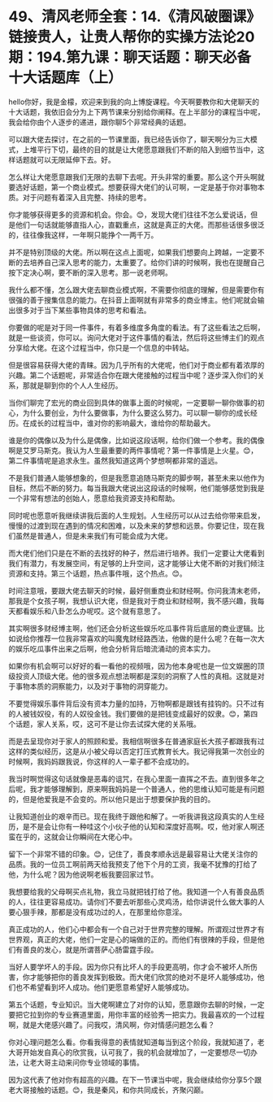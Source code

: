 # 49、清风老师全套：14.《清风破圈课》链接贵人，让贵人帮你的实操方法论20期：194.第九课：聊天话题：聊天必备十大话题库（上）

hello你好，我是金檬，欢迎来到我的向上博旋课程。今天啊要教你和大佬聊天的十大话题，我依旧会分为上下两节课来分别给你阐释。在上半部分的课程当中呢，我会给你由个人逐步的递进，跟你聊5个非常经典的话题。

可以跟大佬去探讨，在之前的一节课里面，我已经告诉你了，聊天啊分为三大模式，上堆平行下切，最终的目的就是让大佬愿意跟我们不断的陷入到细节当中，这样话题就可以无限延伸下去。好。

怎么样让大佬愿意跟我们无限的去聊下去呢。开头非常的重要。那么这个开头啊就要选好话题，第一个商业模式。想要获得大佬们的认可啊，一定是基于你对事物本质。对于问题有着深入且完整、持续的思考。

你才能够获得更多的资源和机会。你会。😊，发现大佬们往往不怎么爱说话，但是他们一句话就能够直指人心，直戳重点，这就是真正的大佬。而那些话很多很泛的，往往像我这样，一年啊只能挣个一两千万。

并不是特别顶级的大佬。所以啊在这点上面呢，如果我们想要向上跨越，一定要不断的去培养自己深入思考的能力，太重要了。给你们讲的时候啊，我也在提醒自己按下定决心啊，要不断的深入思考。那一说老师啊。

我什么都不懂，怎么跟大佬去聊商业模式啊，不需要你彻底的理解，但是需要你有很强的善于搜集信息的能力。在抖音上面啊就有非常多的商业博主。他们呢就会输出很多对于当下某些事物具体的思考和看法。

你要做的呢是对于同一件事件，有着多维度多角度的看法。有了这些看法之后啊，就是一些谈资，你可以。询问大佬对于这件事情的看法，然后将这些博主们的观点分享给大佬。在这个过程当中，你只是一个信息的中转站。

但是很容易获得大佬的青睐。因为几乎所有的大佬呢，他们对于商业都有着浓厚的兴趣。第二个话题呢，非常适合你在跟大佬接触的过程当中呢？逐步深入你们的关系，那就是聊到你的个人人生经历。

当你们聊完了宏光的商业回到具体的做事上面的时候呢，一定要聊一聊你做事的初心，为什么要创业，为什么要做事，为什么要这么努力。可以聊一聊你的成长经历。在成长的过程当中，谁对你的影响最大，谁给你的帮助最大。

谁是你的偶像以及为什么是偶像，比如说这段话啊，给你们做一个参考。我的偶像啊是艾罗马斯克。我认为人生最重要的两件事情呢？第一件事情是上火星。😊，第二件事情呢是追求永生。虽然我知道这两个梦想啊都非常的遥远。

不是我们普通人能够想象的，但是我愿意追随马斯克的脚步啊，甚至未来以他作为目标，然后不断的努力。每当我跟大佬说出这段话的时候啊，他们能够感觉到我是一个非常有想法的创始人，愿意给我资源支持和帮助。

同时呢也愿意听我继续讲我后面的人生规划。人生经历可以从过去给你带来启发，慢慢的过渡到现在遇到的情况和困难，以及未来的梦想和远景。你要记住，现在我们虽然是普通人，但是未来我们有可能会成为大佬。

而大佬们他们只是在不断的去找好的种子，然后进行培养。我们一定要让大佬看到我们有潜力，有发展空间，有足够的上升空间，这才能够让大佬不断的对我们倾注资源和支持。第三个话题，热点事件哦，这个热点。😊。

时间注意哦，要跟大佬去聊天的时候，最好侧重商业和财经啊。你问我清末老师，那我是个女孩子啊，我想认识大佬，但是我对于商业和财经啊，我不感兴趣，我每天都看娱乐和八卦怎么办呢哎。这个就有意思了。

其实啊很多财经博主啊，他们还会分析这些娱乐吃瓜事件背后底层的商业逻辑。比如说给你推荐一位我非常喜欢的叫魔鬼财经路西法，他做的是什么呢？在每一次大的娱乐吃瓜事件出来之后啊，他会分析背后暗流涌动的资本实力。

如果你有机会啊可以好好的看一看他的视频哦，因为他本身呢也是一位文娱圈的顶级投资人顶级大佬。他的很多观点想法啊都是深刻的洞察了人性的真相。这就是对于事物本质的洞察能力，以及对于事物的洞穿能力。

不要觉得娱乐事件背后没有资本力量的加持，万物啊都是跟钱有挂钩的。只不过有的人被钱奴役，有的人奴役金钱。我们要做的是把钱变成最好的奴隶。😊，第四个话题，家人关系，哎，这可不是让你去试探大佬的关系哦。

而是去呈现你对于家人的照顾和爱。我相信啊很多在普通家庭长大孩子都跟我有过这样的类似经历，这是从小被父母以否定打压式教育长大。我记得我第一次创业的时候啊，我妈妈跟我说，你这样的人一辈子都不会成功的。

我当时啊觉得这句话就像是恶毒的诅咒，在我心里面一直挥之不去。直到很多年之后呢，我才能够理解到，原来啊我妈妈是一个普通人，他的思维认知可能是有问题的，但是他爱我是不会变的。所以他只是出于想要保护我的目的。

让我知道创业的艰辛而已。现在我终于跟他和解了。一听我讲我这段真实的人生经历，是不是会让你有一种哇这个小伙子他的认知和深度好高啊。哎，他对家人啊还蛮在乎的，这就会让你瞬间在大佬心中。

留下一个非常不错的印象。😊，记住了，善良孝顺永远是最容易让大佬关注你的品质。我的一位员工啊前两天给我预支了他下个月的工资，我毫不犹豫的打给了他，为什么呢？因为他说啊老板我要回家过节。

我想要给我的父母啊买点礼物，我立马就把钱打给了他。我知道一个人有善良品质的人，往往更容易成功。请你们不要去听那些心灵鸡汤，给你讲说什么做大事的人要心狠手辣，那都是没有成功过的人，在那里给你意淫。

真正成功的人，他们心中都会有一个自己对于世界完整的理解。所谓观过世界才有世界观，真正的大佬，他们一定是心的端做的正的。而他们有很辣的手段，但是他们有善良的发心，就是所谓菩萨心肠雷霆手段。

当好人要学坏人的手段。因为你只有比坏人的手段更高明，你才会不被坏人所伤害，你才能够把你的善良发挥到极致。而大佬们欣赏的绝对不是坏人能够成功，他们也不希望看到坏人成功。他们更愿意希望好人能够成功。

第五个话题，专业知识。当大佬啊建立了对你的认知，愿意跟你去聊的时候，一定要把它拉到你的专业赛道里面，用你丰富的经验秀一把实力。我最喜欢的一个过程啊，就是大佬感兴趣了。问我哎，清风啊，你对情感问题怎么看？

你对心理问题怎么看。你看我得意的表情就知道每当到这个阶段，我就知道了，老大哥开始发自真心的欣赏我，认可我了，我的机会就增加了，一定要想尽一切办法，让老大哥主动来问你专业领域的事情。

因为这代表了他对你有超高的兴趣。在下一节课当中呢，我会继续给你分享5个跟老大哥接触的话题。😊，我是秦风，和你共同成长，齐聚闪巅。

